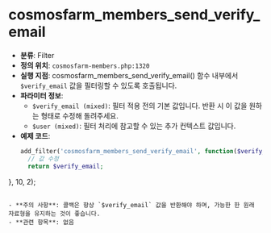 # cosmosfarm_members_send_verify_email

- **분류**: Filter
- **정의 위치**: `cosmosfarm-members.php:1320`
- **실행 지점**: cosmosfarm_members_send_verify_email() 함수 내부에서 `$verify_email` 값을 필터링할 수 있도록 호출됩니다.
- **파라미터 정보**:
  - `$verify_email (mixed)`: 필터 적용 전의 기본 값입니다. 반환 시 이 값을 원하는 형태로 수정해 돌려주세요.
  - `$user (mixed)`: 필터 처리에 참고할 수 있는 추가 컨텍스트 값입니다.
- **예제 코드**:
  ```php
  add_filter('cosmosfarm_members_send_verify_email', function($verify_email, $user) {
    // 값 수정
    return $verify_email;
}, 10, 2);
  ```

- **주의 사항**: 콜백은 항상 `$verify_email` 값을 반환해야 하며, 가능한 한 원래 자료형을 유지하는 것이 좋습니다.
- **관련 항목**: 없음
